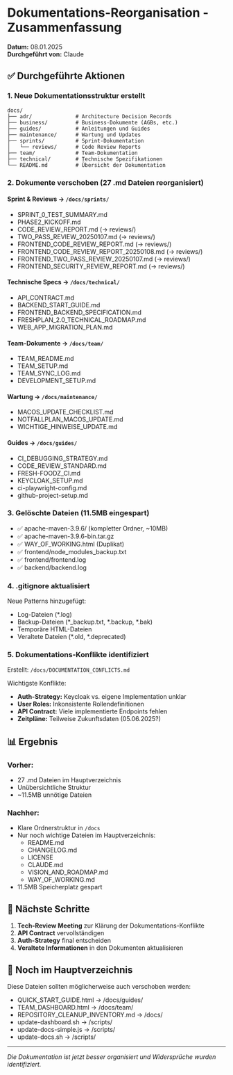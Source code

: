 # Dokumentations-Reorganisation - Zusammenfassung

**Datum:** 08.01.2025  
**Durchgeführt von:** Claude

## ✅ Durchgeführte Aktionen

### 1. Neue Dokumentationsstruktur erstellt
```
docs/
├── adr/              # Architecture Decision Records
├── business/         # Business-Dokumente (AGBs, etc.)
├── guides/           # Anleitungen und Guides
├── maintenance/      # Wartung und Updates
├── sprints/          # Sprint-Dokumentation
│   └── reviews/      # Code Review Reports
├── team/             # Team-Dokumentation
├── technical/        # Technische Spezifikationen
└── README.md         # Übersicht der Dokumentation
```

### 2. Dokumente verschoben (27 .md Dateien reorganisiert)

#### Sprint & Reviews → `/docs/sprints/`
- SPRINT_0_TEST_SUMMARY.md
- PHASE2_KICKOFF.md
- CODE_REVIEW_REPORT.md (→ reviews/)
- TWO_PASS_REVIEW_20250107.md (→ reviews/)
- FRONTEND_CODE_REVIEW_REPORT.md (→ reviews/)
- FRONTEND_CODE_REVIEW_REPORT_20250108.md (→ reviews/)
- FRONTEND_TWO_PASS_REVIEW_20250107.md (→ reviews/)
- FRONTEND_SECURITY_REVIEW_REPORT.md (→ reviews/)

#### Technische Specs → `/docs/technical/`
- API_CONTRACT.md
- BACKEND_START_GUIDE.md
- FRONTEND_BACKEND_SPECIFICATION.md
- FRESHPLAN_2.0_TECHNICAL_ROADMAP.md
- WEB_APP_MIGRATION_PLAN.md

#### Team-Dokumente → `/docs/team/`
- TEAM_README.md
- TEAM_SETUP.md
- TEAM_SYNC_LOG.md
- DEVELOPMENT_SETUP.md

#### Wartung → `/docs/maintenance/`
- MACOS_UPDATE_CHECKLIST.md
- NOTFALLPLAN_MACOS_UPDATE.md
- WICHTIGE_HINWEISE_UPDATE.md

#### Guides → `/docs/guides/`
- CI_DEBUGGING_STRATEGY.md
- CODE_REVIEW_STANDARD.md
- FRESH-FOODZ_CI.md
- KEYCLOAK_SETUP.md
- ci-playwright-config.md
- github-project-setup.md

### 3. Gelöschte Dateien (11.5MB eingespart)
- ✅ apache-maven-3.9.6/ (kompletter Ordner, ~10MB)
- ✅ apache-maven-3.9.6-bin.tar.gz
- ✅ WAY_OF_WORKING.html (Duplikat)
- ✅ frontend/node_modules_backup.txt
- ✅ frontend/frontend.log
- ✅ backend/backend.log

### 4. .gitignore aktualisiert
Neue Patterns hinzugefügt:
- Log-Dateien (*.log)
- Backup-Dateien (*_backup.txt, *.backup, *.bak)
- Temporäre HTML-Dateien
- Veraltete Dateien (*.old, *.deprecated)

### 5. Dokumentations-Konflikte identifiziert
Erstellt: `/docs/DOCUMENTATION_CONFLICTS.md`

Wichtigste Konflikte:
- **Auth-Strategy:** Keycloak vs. eigene Implementation unklar
- **User Roles:** Inkonsistente Rollendefinitionen
- **API Contract:** Viele implementierte Endpoints fehlen
- **Zeitpläne:** Teilweise Zukunftsdaten (05.06.2025?)

## 📊 Ergebnis

### Vorher:
- 27 .md Dateien im Hauptverzeichnis
- Unübersichtliche Struktur
- ~11.5MB unnötige Dateien

### Nachher:
- Klare Ordnerstruktur in `/docs`
- Nur noch wichtige Dateien im Hauptverzeichnis:
  - README.md
  - CHANGELOG.md
  - LICENSE
  - CLAUDE.md
  - VISION_AND_ROADMAP.md
  - WAY_OF_WORKING.md
- 11.5MB Speicherplatz gespart

## 🎯 Nächste Schritte

1. **Tech-Review Meeting** zur Klärung der Dokumentations-Konflikte
2. **API Contract** vervollständigen
3. **Auth-Strategy** final entscheiden
4. **Veraltete Informationen** in den Dokumenten aktualisieren

## 📝 Noch im Hauptverzeichnis

Diese Dateien sollten möglicherweise auch verschoben werden:
- QUICK_START_GUIDE.html → /docs/guides/
- TEAM_DASHBOARD.html → /docs/team/
- REPOSITORY_CLEANUP_INVENTORY.md → /docs/
- update-dashboard.sh → /scripts/
- update-docs-simple.js → /scripts/
- update-docs.sh → /scripts/

---
*Die Dokumentation ist jetzt besser organisiert und Widersprüche wurden identifiziert.*